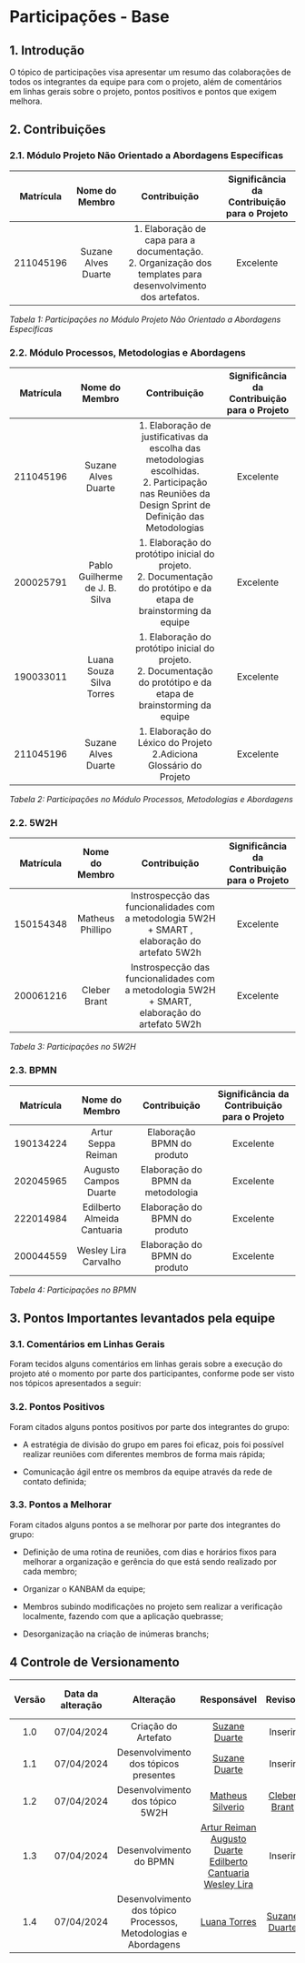 # Participações - Base

## 1. Introdução

O tópico de participações visa apresentar um resumo das colaborações de todos os integrantes da equipe para com o projeto, além de comentários em linhas gerais sobre o projeto, pontos positivos e pontos que exigem melhora.

## 2. Contribuições

### 2.1. Módulo Projeto Não Orientado a Abordagens Específicas

| Matrícula |   Nome do Membro    |                                                   Contribuição                                                   | Significância da Contribuição para o Projeto |
| :-------: | :-----------------: | :--------------------------------------------------------------------------------------------------------------: | :------------------------------------------: |
| 211045196 | Suzane Alves Duarte | 1. Elaboração de capa para a documentação. <br> 2. Organização dos templates para desenvolvimento dos artefatos. |                  Excelente                   |


*Tabela 1: Participações no Módulo Projeto Não Orientado a Abordagens Específicas*

### 2.2. Módulo Processos, Metodologias e Abordagens

| Matrícula |Nome do Membro | Contribuição | Significância da Contribuição para o Projeto |
| :--: | :--: | :--: | :--: |
| 211045196  |  Suzane Alves Duarte | 1. Elaboração de justificativas da escolha das metodologias escolhidas. <br> 2. Participação nas Reuniões da Design Sprint de Definição das Metodologias | Excelente |
| 200025791  |  Pablo Guilherme de J. B. Silva | 1. Elaboração do protótipo inicial do projeto. <br> 2. Documentação do protótipo e da etapa de brainstorming da equipe | Excelente |
| 190033011  |  Luana Souza Silva Torres| 1. Elaboração do protótipo inicial do projeto. <br> 2. Documentação do protótipo e da etapa de brainstorming da equipe | Excelente |
| 211045196  |  Suzane Alves Duarte| 1. Elaboração do Léxico do Projeto <br> 2.Adiciona Glossário do Projeto| Excelente |


*Tabela 2: Participações no Módulo Processos, Metodologias e Abordagens*

### 2.2. 5W2H

| Matrícula |  Nome do Membro  |                                          Contribuição                                          | Significância da Contribuição para o Projeto |
| :-------: | :--------------: | :--------------------------------------------------------------------------------------------: | :------------------------------------------: |
| 150154348 | Matheus Phillipo | Instrospecção das funcionalidades com a metodologia 5W2H + SMART , elaboração do artefato 5W2h |                  Excelente                   |
| 200061216 |   Cleber Brant   | Instrospecção das funcionalidades com a metodologia 5W2H + SMART, elaboração do artefato 5W2h  |                  Excelente                   |


*Tabela 3: Participações no 5W2H*

### 2.3. BPMN
| Matrícula |       Nome do Membro        |           Contribuição            | Significância da Contribuição para o Projeto |
| :-------: | :-------------------------: | :-------------------------------: | :------------------------------------------: |
| 190134224 |     Artur Seppa Reiman      |    Elaboração BPMN do produto     |                  Excelente                   |
| 202045965 |    Augusto Campos Duarte    | Elaboração do BPMN da metodologia |                  Excelente                   |
| 222014984 | Edilberto Almeida Cantuaria |   Elaboração do BPMN do produto   |                  Excelente                   |
| 200044559 |    Wesley Lira Carvalho     |   Elaboração do BPMN do produto   |                  Excelente                   |

*Tabela 4: Participações no BPMN*

## 3. Pontos Importantes levantados pela equipe

### 3.1. Comentários em Linhas Gerais

Foram tecidos alguns comentários em linhas gerais sobre a execução do projeto até o momento por parte dos participantes, conforme pode ser visto nos tópicos apresentados a seguir:

### 3.2. Pontos Positivos

Foram citados alguns pontos positivos por parte dos integrantes do grupo:

- A estratégia de divisão do grupo em pares foi eficaz, pois foi possível realizar reuniões com diferentes membros de forma mais rápida; 

- Comunicação ágil entre os membros da equipe através da rede de contato definida; 

### 3.3. Pontos a Melhorar

Foram citados alguns pontos a se melhorar por parte dos integrantes do grupo:

- Definição de uma rotina de reuniões, com dias e horários fixos para melhorar a organização e gerência do que está sendo realizado por cada membro;
 
- Organizar o KANBAM da equipe; 

- Membros subindo modificações no projeto sem realizar a verificação localmente, fazendo com que a aplicação quebrasse; 

- Desorganização na criação de inúmeras branchs; 

## 4 Controle de Versionamento 

|  Versão  | Data da alteração | Alteração | Responsável | Revisor | Data de revisão |
| :---: | :---: | :---: | :---: | :---: | :---: |
| 1.0 | 07/04/2024 | Criação do Artefato| [Suzane Duarte](https://github.com/suzaneduarte) | Inserir | Inserir |
| 1.1 | 07/04/2024 | Desenvolvimento dos tópicos presentes | [Suzane Duarte](https://github.com/suzaneduarte) | Inserir | Inserir |
| 1.2 | 07/04/2024 | Desenvolvimento dos tópico 5W2H| [Matheus Silverio](https://github.com/MattSilverio) | [Cleber Brant](https://github.com/CleberBrant) | Inserir |
|  1.3   |    07/04/2024     |    Desenvolvimento do BPMN    | [Artur Reiman](https://github.com/artur-seppa) <br/> [Augusto Duarte](https://github.com/Augcamp) <br/> [Edilberto Cantuaria](https://github.com/edilbertocantuaria) <br/> [Wesley Lira](https://github.com/Weslin-0101) | Inserir|     Inserir     |
| 1.4 | 07/04/2024 | Desenvolvimento dos tópico Processos, Metodologias e Abordagens | [Luana Torres](https://github.com/luanatorress) | [Suzane Duarte](https://github.com/suzaneduarte)  | Inserir |